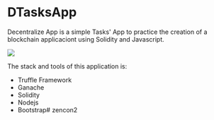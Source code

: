 # DTasksApp
Decentralize App is a simple Tasks' App to practice the creation of a blockchain applicaciont using Solidity and Javascript.

![](./screenshot.png)

The stack and tools of this application is:
* Truffle Framework
* Ganache
* Solidity
* Nodejs
* Bootstrap# zencon2
